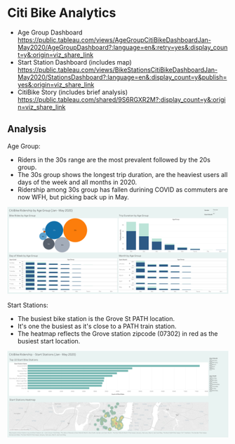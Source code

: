 # Citi Bike Analytics

* Age Group Dashboard
https://public.tableau.com/views/AgeGroupCitiBikeDashboardJan-May2020/AgeGroupDashboard?:language=en&:retry=yes&:display_count=y&:origin=viz_share_link
* Start Station Dashboard (includes map)
https://public.tableau.com/views/BikeStationsCitiBikeDashboardJan-May2020/StationsDashboard?:language=en&:display_count=y&publish=yes&:origin=viz_share_link
* CitiBike Story (includes brief analysis)
https://public.tableau.com/shared/9S6RGXR2M?:display_count=y&:origin=viz_share_link

## Analysis

Age Group: 
 * Riders in the 30s range are the most prevalent followed by the 20s group.
 * The 30s group shows the longest trip duration, are the heaviest users all days of the week and all months in 2020. 
 * Ridership among 30s group has fallen durining COVID as commuters are now WFH, but picking back up in May.
 
 ![1-dash](Images/age.png)

Start Stations:
 * The busiest bike station is the Grove St PATH location. 
 * It's one the busiest as it's close to a PATH train station. 
 * The heatmap reflects the Grove station zipcode (07302) in red as the busiest start location.

 ![2-dash](Images/stations.png)
